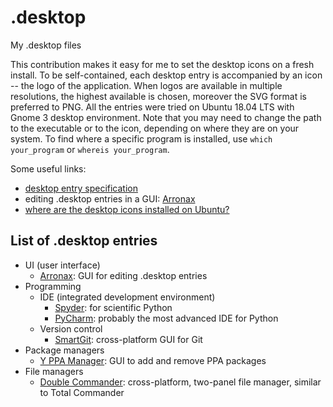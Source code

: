 # .desktop
My .desktop files



This contribution makes it easy for me to set the desktop icons on a fresh install. To be self-contained, each desktop entry is accompanied by an icon -- the logo of the application. When logos are available in multiple resolutions, the highest available is chosen, moreover the SVG format is preferred to PNG. All the entries were tried on Ubuntu 18.04 LTS with Gnome 3 desktop environment. Note that you may need to change the path to the executable or to the icon, depending on where they are on your system. To find where a specific program is installed, use `which your_program` or `whereis your_program`.

Some useful links:
- [desktop entry specification](https://specifications.freedesktop.org/desktop-entry-spec/desktop-entry-spec-latest.html)
- editing .desktop entries in a GUI: [Arronax](http://www.florian-diesch.de/software/arronax/)
- [where are the desktop icons installed on Ubuntu?](https://askubuntu.com/a/217339)



## List of .desktop entries

- UI (user interface)
   - [Arronax](http://www.florian-diesch.de/software/arronax/): GUI for editing .desktop entries
- Programming
   - IDE (integrated development environment)
      - [Spyder](https://www.spyder-ide.org/): for scientific Python
      - [PyCharm](https://www.jetbrains.com/pycharm/): probably the most advanced IDE for Python
   - Version control
      - [SmartGit](https://www.syntevo.com/smartgit/): cross-platform GUI for Git
- Package managers
   - [Y PPA Manager](https://launchpad.net/y-ppa-manager): GUI to add and remove PPA packages
- File managers
   - [Double Commander](https://doublecmd.sourceforge.io/): cross-platform, two-panel file manager, similar to Total Commander
